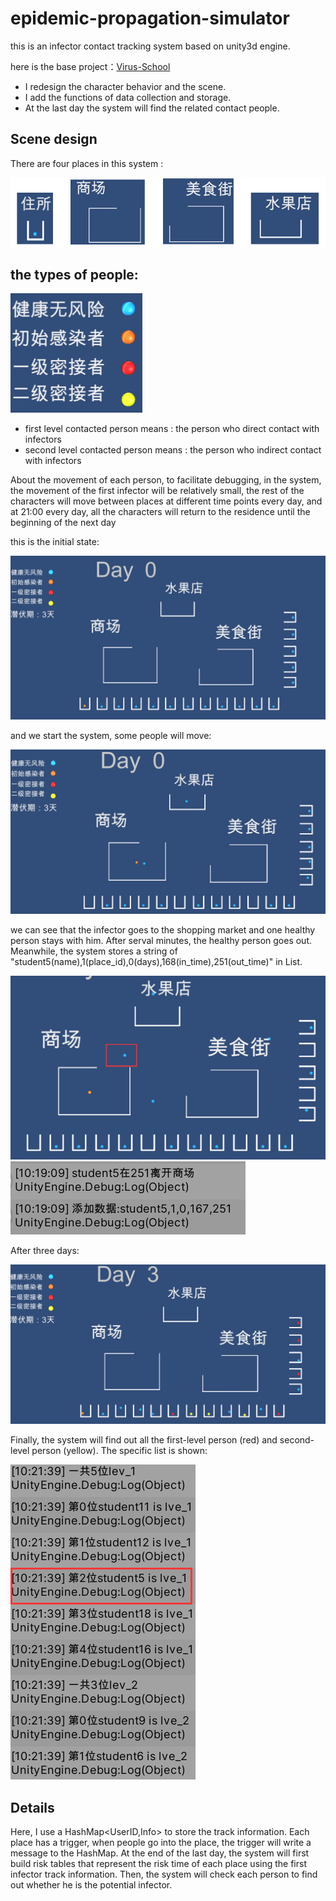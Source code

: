 # epidemic-propagation-simulator

this is an infector contact tracking system based on unity3d engine.

here is the base project：[Virus-School](https://github.com/YunxiuXu/Virus-School)

+ I redesign the character behavior and the scene.
+ I add the functions of data collection and storage.
+ At the last day the system will find the related contact people.

## Scene design
There are four places in this system :

![image](https://github.com/bkZhu/epidemic-propagation-simulator/blob/main/images/scenes.png)

## the types of people:

![image](https://github.com/bkZhu/epidemic-propagation-simulator/blob/main/images/type.png)

+ first level contacted person means : the person who direct contact with infectors
+ second level contacted person means : the person who indirect contact with infectors

About the movement of each person, to facilitate debugging, in the system, the movement of the first infector will be relatively small, the rest of the characters will move between places at different time points every day, and at 21:00 every day, all the characters will return to the residence until the beginning of the next day

this is the initial state:

![image](https://github.com/bkZhu/epidemic-propagation-simulator/blob/main/images/init_state.png)

and we start the system, some people will move:

![image](https://github.com/bkZhu/epidemic-propagation-simulator/blob/main/images/move_state.png)

we can see that the infector goes to the shopping market and one healthy person stays with him.
After serval minutes, the healthy person goes out. Meanwhile, the system stores a string of "student5(name),1(place_id),0(days),168(in_time),251(out_time)" in List<string>.

![image](https://github.com/bkZhu/epidemic-propagation-simulator/blob/main/images/move_state2.png)
![image](https://github.com/bkZhu/epidemic-propagation-simulator/blob/main/images/info.png)

After three days:

![image](https://github.com/bkZhu/epidemic-propagation-simulator/blob/main/images/last_state.png)

Finally, the system will find out all the first-level person (red) and second-level person (yellow). The specific list is shown:

![image](https://github.com/bkZhu/epidemic-propagation-simulator/blob/main/images/track_info.png)

## Details
Here, I use a HashMap<UserID,Info> to store the track information.
Each place has a trigger, when people go into the place, the trigger will write a message to the HashMap.
At the end of the last day, the system will first build risk tables that represent the risk time of each place using the first infector track information.
Then, the system will check each person to find out whether he is the potential infector.
